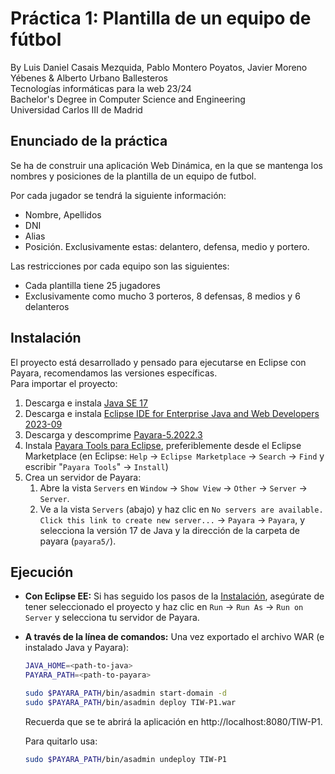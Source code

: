 # Práctica 1: Plantilla de un equipo de fútbol
By Luis Daniel Casais Mezquida, Pablo Montero Poyatos, Javier Moreno Yébenes & Alberto Urbano Ballesteros  
Tecnologías informáticas para la web 23/24  
Bachelor's Degree in Computer Science and Engineering  
Universidad Carlos III de Madrid


## Enunciado de la práctica
Se ha de construir una aplicación Web Dinámica, en la que se mantenga los nombres y posiciones de la plantilla de un equipo de futbol.

Por cada jugador se tendrá la siguiente información:
- Nombre, Apellidos
- DNI
- Alias
- Posición. Exclusivamente estas: delantero, defensa, medio y portero.

Las restricciones por cada equipo son las siguientes:
- Cada plantilla tiene 25 jugadores
- Exclusivamente como mucho 3 porteros, 8 defensas, 8 medios y 6 delanteros



## Instalación

El proyecto está desarrollado y pensado para ejecutarse en Eclipse con Payara, recomendamos las versiones específicas.  
Para importar el proyecto:
1. Descarga e instala [Java SE 17](https://www.oracle.com/java/technologies/javase/jdk17-archive-downloads.html)
2. Descarga e instala [Eclipse IDE for Enterprise Java and Web Developers 2023-09](https://www.eclipse.org/downloads/packages/release/2023-09/r/eclipse-ide-enterprise-java-and-web-developers)
3. Descarga y descomprime [Payara-5.2022.3](
https://nexus.payara.fish/#browse/browse:payara-community:fish%2Fpayara%2Fdistributions%2Fpayara%2F5.2022.3%2Fpayara-5.2022.3.zip)
3. Instala [Payara Tools para Eclipse](https://marketplace.eclipse.org/content/payara-tools), preferiblemente desde el Eclipse Marketplace (en Eclipse: `Help` → `Eclipse Marketplace` → `Search` → `Find` y escribir "`Payara Tools`" → `Install`)
4. Crea un servidor de Payara:
    1. Abre la vista `Servers` en `Window` → `Show View` → `Other` → `Server` → `Server`.
    2. Ve a la vista `Servers` (abajo) y haz clic en `No servers are available. Click this link to create new server...` → `Payara` → `Payara`, y selecciona la versión 17 de Java y la dirección de la carpeta de payara (`payara5/`).


## Ejecución

- **Con Eclipse EE:** Si has seguido los pasos de la [Instalación](#instalación), asegúrate de tener seleccionado el proyecto y haz clic en `Run` → `Run As` → `Run on Server` y selecciona tu servidor de Payara.
- **A través de la línea de comandos:** Una vez exportado el archivo WAR (e instalado Java y Payara):
    ```bash
    JAVA_HOME=<path-to-java>
    PAYARA_PATH=<path-to-payara>

    sudo $PAYARA_PATH/bin/asadmin start-domain -d
    sudo $PAYARA_PATH/bin/asadmin deploy TIW-P1.war
    ```

    Recuerda que se te abrirá la aplicación en http://localhost:8080/TIW-P1.

    Para quitarlo usa:
    ```bash
    sudo $PAYARA_PATH/bin/asadmin undeploy TIW-P1
    ```
